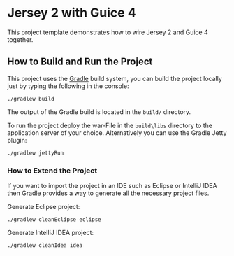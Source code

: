 # Jersey 2 with Guice 4
This project template demonstrates how to wire Jersey 2 and Guice 4 together.

## How to Build and Run the Project
This project uses the [Gradle](https://gradle.org) build system, you can build the project locally just by typing the following in the console:

```
./gradlew build
```

The output of the Gradle build is located in the  `build/` directory.

To run the project deploy the war-File in the `build\libs` directory to the application server of your choice.
Alternatively you can use the Gradle Jetty plugin:

```
./gradlew jettyRun
```

### How to Extend the Project
If you want to import the project in an IDE such as Eclipse or IntelliJ IDEA then Gradle provides a way to generate all the necessary project files.

Generate Eclipse project:
```
./gradlew cleanEclipse eclipse
```

Generate IntelliJ IDEA project:
```
./gradlew cleanIdea idea
```